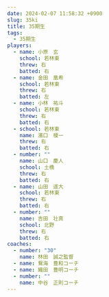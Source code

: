 ```yaml
---
date: 2024-02-07 11:58:32 +0900
slug: 35ki
title: 35期生
tags:
  - 35期生
players:
  - name: 小原　玄
    school: 若林東
    threw: 右
    batted: 右
  - name: 金田　凰希
    school: 若林東
    threw: 右
    batted: 左
  - name: 小林　祐斗
    school: 若林東
    threw: 右
    batted: 右
  - school: 若林東
    name: 濱口　榎一
    threw: 右
    batted: 右
  - number: ""
    name: 山口　慶人
    school: 土橋
    threw: 右
    batted: 右
  - name: 山田　遥大
    school: 若林東
    threw: 右
    batted: 右
  - number: ""
    name: 吉田　壮真
    school: 北野
    threw: 右
    batted: 右
coaches:
  - number: "30"
    name: 林田　誠之監督
  - name: 鴛海　豊和コーチ
  - name: 織田　豊明コーチ
  - number: ""
    name: 中谷　正則コーチ
---
```


